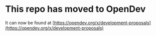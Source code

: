 # This repo has moved to OpenDev

It can now be found at [https://opendev.org/x/development-proposals](https://opendev.org/x/development-proposals)
